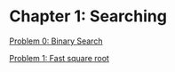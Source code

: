 # Chapter 1: Searching

[Problem 0: Binary Search](problem0.py)

[Problem 1: Fast square root](problem1.py)
